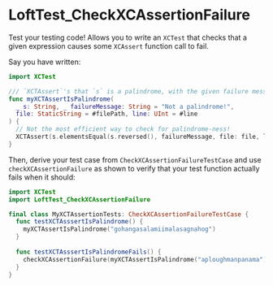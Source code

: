 # LoftTest_CheckXCAssertionFailure

Test your testing code! Allows you to write an `XCTest` that checks that a given
expression causes some `XCAssert` function call to fail.

Say you have written:

```swift
import XCTest

/// `XCTAssert`'s that `s` is a palindrome, with the given failure message.
func myXCTAssertIsPalindrome(
  _ s: String, _ failureMessage: String = "Not a palindrome!",
  file: StaticString = #filePath, line: UInt = #line
) {
  // Not the most efficient way to check for palindrome-ness!
  XCTAssert(s.elementsEqual(s.reversed(), failureMessage, file: file, line: line)
}
```

Then, derive your test case from `CheckXCAssertionFailureTestCase` and use
`checkXCAssertionFailure` as shown to verify that your test function actually
fails when it should:


```swift
import XCTest
import LoftTest_CheckXCAssertionFailure

final class MyXCTAssertionTests: CheckXCAssertionFailureTestCase {
  func testXCTAsssertIsPalindrome() {
    myXCTAssertIsPalindrome("gohangasalamiimalasagnahog")
  }
  
  func testXCTAsssertIsPalindromeFails() {
    checkXCAssertionFailure(myXCTAssertIsPalindrome("aploughmanpanama"))
  }
}
```
 
